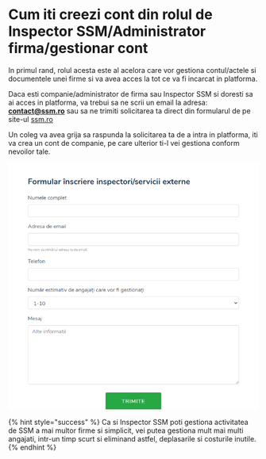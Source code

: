 # Cum iti creezi cont din rolul de Inspector SSM/Administrator firma/gestionar cont

 In primul rand, rolul acesta este al acelora care vor gestiona contul/actele si documentele unei firme si va avea acces la tot ce va fi incarcat in platforma.

Daca esti companie/administrator de firma sau  Inspector SSM si doresti sa ai acces in platforma, va trebui sa ne scrii un email la adresa: **contact@ssm.ro** sau sa ne trimiti solicitarea ta direct din formularul de pe site-ul [ssm.ro](https://www.ssm.ro/contact)

Un coleg va avea grija sa raspunda la solicitarea ta de a intra in platforma, iti va crea un cont de companie, pe  care ulterior ti-l vei gestiona conform nevoilor tale.

![](.gitbook/assets/image%20%2884%29.png)





{% hint style="success" %}
Ca si Inspector SSM poti gestiona activitatea de SSM a mai multor firme si simplicit, vei putea gestiona mult mai multi angajati, intr-un timp scurt si eliminand astfel, deplasarile si costurile inutile.
{% endhint %}



